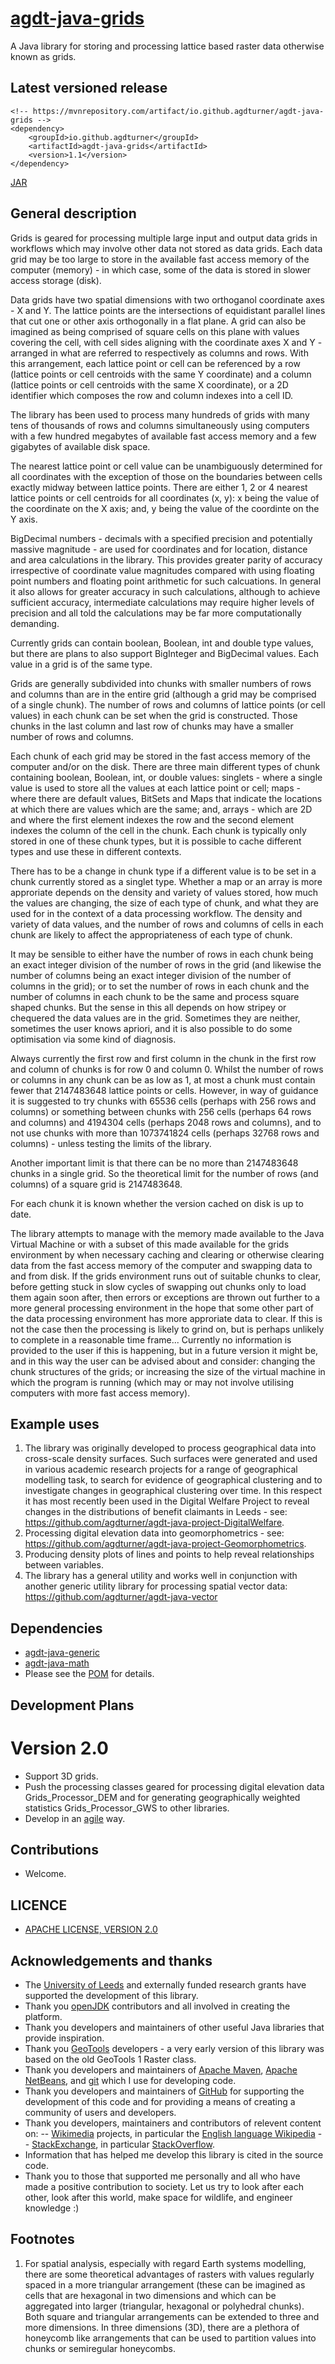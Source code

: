 # [agdt-java-grids](https://github.com/agdturner/agdt-java-grids)

A Java library for storing and processing lattice based raster data otherwise known as grids.

## Latest versioned release
```
<!-- https://mvnrepository.com/artifact/io.github.agdturner/agdt-java-grids -->
<dependency>
    <groupId>io.github.agdturner</groupId>
    <artifactId>agdt-java-grids</artifactId>
    <version>1.1</version>
</dependency>
```
[JAR](https://repo1.maven.org/maven2/io/github/agdturner/agdt-java-grids/1.1/agdt-java-grids-1.1.jar)

## General description
Grids is geared for processing multiple large input and output data grids in workflows which may involve other data not stored as data grids. Each data grid may be too large to store in the available fast access memory of the computer (memory) - in which case, some of the data is stored in slower access storage (disk).

Data grids have two spatial dimensions with two orthoganol coordinate axes - X and Y. The lattice points are the intersections of equidistant parallel lines that cut one or other axis orthogonally in a flat plane. A grid can also be imagined as being comprised of square cells on this plane with values covering the cell, with cell sides aligning with the coordinate axes X and Y - arranged in what are referred to respectively as columns and rows. With this arrangement, each lattice point or cell can be referenced by a row (lattice points or cell centroids with the same Y coordinate) and a column (lattice points or cell centroids with the same X coordinate), or a 2D identifier which composes the row and column indexes into a cell ID. 

The library has been used to process many hundreds of grids with many tens of thousands of rows and columns simultaneously using computers with a few hundred megabytes of available fast access memory and a few gigabytes of available disk space.

The nearest lattice point or cell value can be unambiguously determined for all coordinates with the exception of those on the boundaries between cells exactly midway between lattice points. There are either 1, 2 or 4 nearest lattice points or cell centroids for all coordinates (x, y): x being the value of the coordinate on the X axis; and, y being the value of the coordinte on the Y axis.

BigDecimal numbers - decimals with a specified precision and potentially massive magnitude - are used for coordinates and for location, distance and area calculations in the library. This provides greater parity of accuracy irrespective of coordinate value magnitudes compared with using floating point numbers and floating point arithmetic for such calcuations. In general it also allows for greater accuracy in such calculations, although to achieve sufficient accuracy, intermediate calculations may require higher levels of precision and all told the calculations may be far more computationally demanding. 

Currently grids can contain boolean, Boolean, int and double type values, but there are plans to also support BigInteger and BigDecimal values. Each value in a grid is of the same type.

Grids are generally subdivided into chunks with smaller numbers of rows and columns than are in the entire grid (although a grid may be comprised of a single chunk). The number of rows and columns of lattice points (or cell values) in each chunk can be set when the grid is constructed. Those chunks in the last column and last row of chunks may have a smaller number of rows and columns.

Each chunk of each grid may be stored in the fast access memory of the computer and/or on the disk. There are three main different types of chunk containing boolean, Boolean, int, or double values: singlets - where a single value is used to store all the values at each lattice point or cell; maps - where there are default values, BitSets and Maps that indicate the locations at which there are values which are the same; and, arrays - which are 2D and where the first element indexes the row and the second element indexes the column of the cell in the chunk. Each chunk is typically only stored in one of these chunk types, but it is possible to cache different types and use these in different contexts.

There has to be a change in chunk type if a different value is to be set in a chunk currently stored as a singlet type. Whether a map or an array is more approriate depends on the density and variety of values stored, how much the values are changing, the size of each type of chunk, and what they are used for in the context of a data processing workflow. The density and variety of data values, and the number of rows and columns of cells in each chunk are likely to affect the appropriateness of each type of chunk.

It may be sensible to either have the number of rows in each chunk being an exact integer division of the number of rows in the grid (and likewise the number of columns being an exact integer division of the number of columns in the grid); or to set the number of rows in each chunk and the number of columns in each chunk to be the same and process square shaped chunks. But the sense in this all depends on how stripey or chequered the data values are in the grid. Sometimes they are neither, sometimes the user knows apriori, and it is also possible to do some optimisation via some kind of diagnosis.

Always currently the first row and first column in the chunk in the first row and column of chunks is for row 0 and column 0. Whilst the number of rows or columns in any chunk can be as low as 1, at most a chunk must contain fewer that 2147483648 lattice points or cells. However, in way of guidance it is suggested to try chunks with 65536 cells (perhaps with 256 rows and columns) or something between chunks with 256 cells (perhaps 64 rows and columns) and 4194304 cells (perhaps 2048 rows and columns), and to not use chunks with more than 1073741824 cells (perhaps 32768 rows and columns) - unless testing the limits of the library.

Another important limit is that there can be no more than 2147483648 chunks in a single grid. So the theoretical limit for the number of rows (and columns) of a square grid is 2147483648.

For each chunk it is known whether the version cached on disk is up to date.

The library attempts to manage with the memory made available to the Java Virtual Machine or with a subset of this made available for the grids environment by when necessary caching and clearing or otherwise clearing data from the fast access memory of the computer and swapping data to and from disk. If the grids environment runs out of suitable chunks to clear, before getting stuck in slow cycles of swapping out chunks only to load them again soon after, then errors or exceptions are thrown out further to a more general processing environment in the hope that some other part of the data processing environment has more approriate data to clear. If this is not the case then the processing is likely to grind on, but is perhaps unlikely to complete in a reasonable time frame... Currently no information is provided to the user if this is happening, but in a future version it might be, and in this way the user can be advised about and consider: changing the chunk structures of the grids; or increasing the size of the virtual machine in which the program is running (which may or may not involve utilising computers with more fast access memory).

## Example uses
1. The library was originally developed to process geographical data into cross-scale density surfaces. Such surfaces were generated and used in various academic research projects for a range of geographical modelling task, to search for evidence of geographical clustering and to investigate changes in geographical clustering over time. In this respect it has most recently been used in the Digital Welfare Project to reveal changes in the distributions of benefit claimants in Leeds - see: https://github.com/agdturner/agdt-java-project-DigitalWelfare.
2. Processing digital elevation data into geomorphometrics - see: https://github.com/agdturner/agdt-java-project-Geomorphometrics.
3. Producing density plots of lines and points to help reveal relationships between variables.
4. The library has a general utility and works well in conjunction with another generic utility library for processing spatial vector data: https://github.com/agdturner/agdt-java-vector

## Dependencies
- [agdt-java-generic](https://github.com/agdturner/agdt-java-generic)
- [agdt-java-math](https://github.com/agdturner/agdt-java-math)
- Please see the [POM](https://github.com/agdturner/agdt-java-grids/blob/master/pom.xml) for details.

## Development Plans
# Version 2.0
* Support 3D grids.
* Push the processing classes geared for processing digital elevation data Grids_Processor_DEM and for generating geographically weighted statistics Grids_Processor_GWS to other libraries.
* Develop in an [agile](https://en.wikipedia.org/wiki/Agile_software_development) way.

## Contributions
- Welcome.

## LICENCE
- [APACHE LICENSE, VERSION 2.0](https://www.apache.org/licenses/LICENSE-2.0)

## Acknowledgements and thanks
- The [University of Leeds](http://www.leeds.ac.uk) and externally funded research grants have supported the development of this library.
- Thank you [openJDK](https://openjdk.java.net/) contributors and all involved in creating the platform.
- Thank you developers and maintainers of other useful Java libraries that provide inspiration.
- Thank you [GeoTools](http://www.geotools.org) developers - a very early version of this library was based on the old GeoTools 1 Raster class.
- Thank you developers and maintainers of [Apache Maven](https://maven.apache.org/), [Apache NetBeans](https://netbeans.apache.org/), and [git](https://git-scm.com/) which I use for developing code.
- Thank you developers and maintainers of [GitHub](http://github.com) for supporting the development of this code and for providing a means of creating a community of users and  developers.
- Thank you developers, maintainers and contributors of relevent content on:
-- [Wikimedia](https://www.wikimedia.org/) projects, in particular the [English language Wikipedia](https://en.wikipedia.org/wiki/Main_Page)
-- [StackExchange](https://stackexchange.com), in particular [StackOverflow](https://stackoverflow.com/).
- Information that has helped me develop this library is cited in the source code.
- Thank you to those that supported me personally and all who have made a positive contribution to society. Let us try to look after each other, look after this world, make space for wildlife, and engineer knowledge :)

## Footnotes
1. For spatial analysis, especially with regard Earth systems modelling, there are some theoretical advantages of rasters with values regularly spaced in a more triangular arrangement (these can be imagined as cells that are hexagonal in two dimensions and which can be aggregated into larger (triangular, hexagonal or polyhedral chunks). Both square and triangular arrangements can be extended to three and more dimensions. In three dimensions (3D), there are a plethora of honeycomb like arrangements that can be used to partition values into chunks or semiregular honeycombs.
